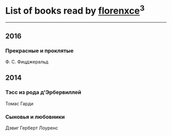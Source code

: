 # List of books read by [florenxce](https://plus.google.com/u/0/113221536298663028563/)<sup>3</sup>
---

## 2016

### Прекрасные и проклятые
Ф. С. Фицджеральд



## 2014

### Тэсс из рода д'Эрбервиллей
Томас Гарди


### Сыновья и любовники
Дэвиг Герберт Лоуренс



